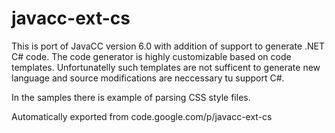 # javacc-ext-cs
This is port of JavaCC version 6.0 with addition of support to generate .NET C# code. The code generator is highly customizable based on code templates. 
Unfortunatelly such templates are not sufficent to generate new language and source modifications are neccessary tu support C#.


In the samples there is example of parsing CSS style files.

Automatically exported from code.google.com/p/javacc-ext-cs

